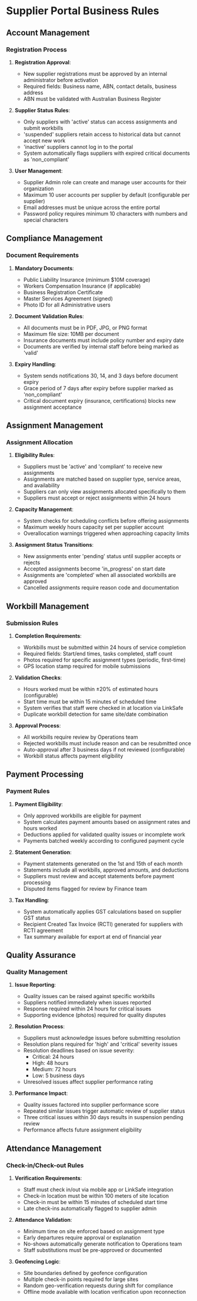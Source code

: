 
# Supplier Portal Business Rules

## Account Management

### Registration Process
1. **Registration Approval**:
   - New supplier registrations must be approved by an internal administrator before activation
   - Required fields: Business name, ABN, contact details, business address
   - ABN must be validated with Australian Business Register

2. **Supplier Status Rules**:
   - Only suppliers with 'active' status can access assignments and submit workbills
   - 'suspended' suppliers retain access to historical data but cannot accept new work
   - 'inactive' suppliers cannot log in to the portal
   - System automatically flags suppliers with expired critical documents as 'non_compliant'

3. **User Management**:
   - Supplier Admin role can create and manage user accounts for their organization
   - Maximum 10 user accounts per supplier by default (configurable per supplier)
   - Email addresses must be unique across the entire portal
   - Password policy requires minimum 10 characters with numbers and special characters

## Compliance Management

### Document Requirements
1. **Mandatory Documents**:
   - Public Liability Insurance (minimum $10M coverage)
   - Workers Compensation Insurance (if applicable)
   - Business Registration Certificate
   - Master Services Agreement (signed)
   - Photo ID for all Administrative users

2. **Document Validation Rules**:
   - All documents must be in PDF, JPG, or PNG format
   - Maximum file size: 10MB per document
   - Insurance documents must include policy number and expiry date
   - Documents are verified by internal staff before being marked as 'valid'

3. **Expiry Handling**:
   - System sends notifications 30, 14, and 3 days before document expiry
   - Grace period of 7 days after expiry before supplier marked as 'non_compliant'
   - Critical document expiry (insurance, certifications) blocks new assignment acceptance

## Assignment Management

### Assignment Allocation
1. **Eligibility Rules**:
   - Suppliers must be 'active' and 'compliant' to receive new assignments
   - Assignments are matched based on supplier type, service areas, and availability
   - Suppliers can only view assignments allocated specifically to them
   - Suppliers must accept or reject assignments within 24 hours

2. **Capacity Management**:
   - System checks for scheduling conflicts before offering assignments
   - Maximum weekly hours capacity set per supplier account
   - Overallocation warnings triggered when approaching capacity limits

3. **Assignment Status Transitions**:
   - New assignments enter 'pending' status until supplier accepts or rejects
   - Accepted assignments become 'in_progress' on start date
   - Assignments are 'completed' when all associated workbills are approved
   - Cancelled assignments require reason code and documentation

## Workbill Management

### Submission Rules
1. **Completion Requirements**:
   - Workbills must be submitted within 24 hours of service completion
   - Required fields: Start/end times, tasks completed, staff count
   - Photos required for specific assignment types (periodic, first-time)
   - GPS location stamp required for mobile submissions

2. **Validation Checks**:
   - Hours worked must be within ±20% of estimated hours (configurable)
   - Start time must be within 15 minutes of scheduled time
   - System verifies that staff were checked in at location via LinkSafe
   - Duplicate workbill detection for same site/date combination

3. **Approval Process**:
   - All workbills require review by Operations team
   - Rejected workbills must include reason and can be resubmitted once
   - Auto-approval after 3 business days if not reviewed (configurable)
   - Workbill status affects payment eligibility

## Payment Processing

### Payment Rules
1. **Payment Eligibility**:
   - Only approved workbills are eligible for payment
   - System calculates payment amounts based on assignment rates and hours worked
   - Deductions applied for validated quality issues or incomplete work
   - Payments batched weekly according to configured payment cycle

2. **Statement Generation**:
   - Payment statements generated on the 1st and 15th of each month
   - Statements include all workbills, approved amounts, and deductions
   - Suppliers must review and accept statements before payment processing
   - Disputed items flagged for review by Finance team

3. **Tax Handling**:
   - System automatically applies GST calculations based on supplier GST status
   - Recipient Created Tax Invoice (RCTI) generated for suppliers with RCTI agreement
   - Tax summary available for export at end of financial year

## Quality Assurance

### Quality Management
1. **Issue Reporting**:
   - Quality issues can be raised against specific workbills
   - Suppliers notified immediately when issues reported
   - Response required within 24 hours for critical issues
   - Supporting evidence (photos) required for quality disputes

2. **Resolution Process**:
   - Suppliers must acknowledge issues before submitting resolution
   - Resolution plans required for 'high' and 'critical' severity issues
   - Resolution deadlines based on issue severity:
     - Critical: 24 hours
     - High: 48 hours
     - Medium: 72 hours
     - Low: 5 business days
   - Unresolved issues affect supplier performance rating

3. **Performance Impact**:
   - Quality issues factored into supplier performance score
   - Repeated similar issues trigger automatic review of supplier status
   - Three critical issues within 30 days results in suspension pending review
   - Performance affects future assignment eligibility

## Attendance Management

### Check-in/Check-out Rules
1. **Verification Requirements**:
   - Staff must check in/out via mobile app or LinkSafe integration
   - Check-in location must be within 100 meters of site location
   - Check-in must be within 15 minutes of scheduled start time
   - Late check-ins automatically flagged to supplier admin

2. **Attendance Validation**:
   - Minimum time on site enforced based on assignment type
   - Early departures require approval or explanation
   - No-shows automatically generate notification to Operations team
   - Staff substitutions must be pre-approved or documented

3. **Geofencing Logic**:
   - Site boundaries defined by geofence configuration
   - Multiple check-in points required for large sites
   - Random geo-verification requests during shift for compliance
   - Offline mode available with location verification upon reconnection
